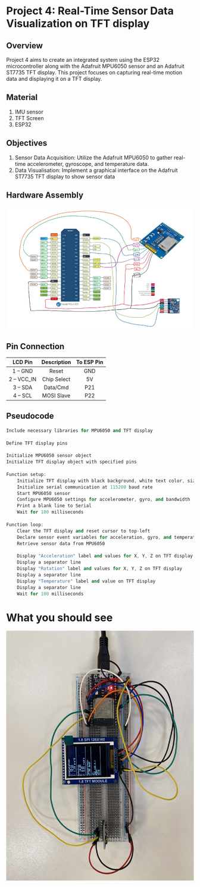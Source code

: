 # Project 4: Real-Time Sensor Data Visualization on TFT display

## Overview

Project 4 aims to create an integrated system using the ESP32 microcontroller along with the Adafruit MPU6050 sensor and an Adafruit ST7735 TFT display. This project focuses on capturing real-time motion data and displaying it on a TFT display.

## Material

1. IMU sensor
2. TFT Screen
3. ESP32

## Objectives

1. Sensor Data Acquisition: Utilize the Adafruit MPU6050 to gather real-time accelerometer, gyroscope, and temperature data.
2. Data Visualisation: Implement a graphical interface on the Adafruit ST7735 TFT display to show sensor data

## Hardware Assembly

<img src="https://raw.githubusercontent.com/matoanbach/Starter-Kit/main/pics/p4.png">

## Pin Connection

|  LCD Pin   | Description | To ESP Pin |
| :--------: | :---------: | :--------: |
|  1 – GND   |    Reset    |    GND     |
| 2 – VCC_IN | Chip Select |     5V     |
|  3 – SDA   |  Data/Cmd   |    P21     |
|  4 – SCL   | MOSI Slave  |    P22     |

## Pseudocode

```cpp
Include necessary libraries for MPU6050 and TFT display

Define TFT display pins

Initialize MPU6050 sensor object
Initialize TFT display object with specified pins

Function setup:
    Initialize TFT display with black background, white text color, size 1 text
    Initialize serial communication at 115200 baud rate
    Start MPU6050 sensor
    Configure MPU6050 settings for accelerometer, gyro, and bandwidth
    Print a blank line to Serial
    Wait for 100 milliseconds

Function loop:
    Clear the TFT display and reset cursor to top-left
    Declare sensor event variables for acceleration, gyro, and temperature
    Retrieve sensor data from MPU6050

    Display "Acceleration" label and values for X, Y, Z on TFT display
    Display a separator line
    Display "Rotation" label and values for X, Y, Z on TFT display
    Display a separator line
    Display "Temperature" label and value on TFT display
    Display a separator line
    Wait for 100 milliseconds
```

# What you should see

<img src="https://raw.githubusercontent.com/matoanbach/Starter-Kit/main/pics/p4_1.jpeg">
